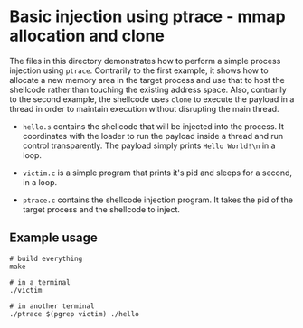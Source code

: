 # Basic injection using ptrace - mmap allocation and clone

The files in this directory demonstrates how to perform a simple
process injection using `ptrace`. Contrarily to the first example,
it shows how to allocate a new memory area in the target process
and use that to host the shellcode rather than touching the existing
address space. Also, contrarily to the second example, the shellcode
uses `clone` to execute the payload in a thread in order to maintain
execution without disrupting the main thread.

- `hello.s` contains the shellcode that will be injected into the
  process. It coordinates with the loader to run the payload inside
  a thread and run control transparently. The payload simply prints
  `Hello World!\n` in a loop.

- `victim.c` is a simple program that prints it's pid and sleeps
  for a second, in a loop.

- `ptrace.c` contains the shellcode injection program. It takes the
  pid of the target process and the shellcode to inject.


## Example usage

```
# build everything
make

# in a terminal
./victim

# in another terminal
./ptrace $(pgrep victim) ./hello
```
